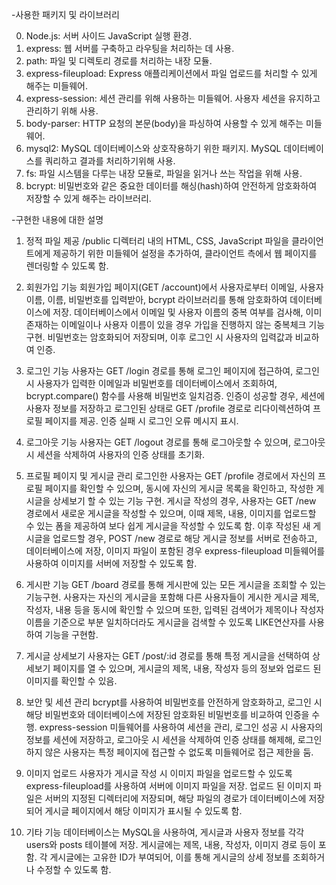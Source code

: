 -사용한 패키지 및 라이브러리

0. Node.js: 서버 사이드 JavaScript 실행 환경.
1. express: 웹 서버를 구축하고 라우팅을 처리하는 데 사용.
2. path: 파일 및 디렉토리 경로를 처리하는 내장 모듈.
3. express-fileupload: 
Express 애플리케이션에서 파일 업로드를 처리할 수 있게 해주는 미들웨어.
4. express-session:
세션 관리를 위해 사용하는 미들웨어. 
사용자 세션을 유지하고 관리하기 위해 사용.
5. body-parser:
HTTP 요청의 본문(body)을 파싱하여 사용할 수 있게 해주는 미들웨어.
6. mysql2:
MySQL 데이터베이스와 상호작용하기 위한 패키지. 
MySQL 데이터베이스를 쿼리하고 결과를 처리하기위해 사용.
7. fs:
파일 시스템을 다루는 내장 모듈로, 파일을 읽거나 쓰는 작업을 위해 사용.
8. bcrypt:
비밀번호와 같은 중요한 데이터를 해싱(hash)하여 
안전하게 암호화하여 저장할 수 있게 해주는 라이브러리.



-구현한 내용에 대한 설명
1. 정적 파일 제공
/public 디렉터리 내의 HTML, CSS, JavaScript 파일을 클라이언트에게 제공하기 위한 미들웨어 설정을 추가하여, 클라이언트 측에서 웹 페이지를 렌더링할 수 있도록 함.
2. 회원가입 기능
회원가입 페이지(GET /account)에서 사용자로부터 이메일, 사용자 이름, 이름, 비밀번호를 입력받아, bcrypt 라이브러리를 통해 암호화하여 데이터베이스에 저장.
데이터베이스에서 이메일 및 사용자 이름의 중복 여부를 검사해, 이미 존재하는 이메일이나 사용자 이름이 있을 경우 가입을 진행하지 않는 중복체크 기능구현.
비밀번호는 암호화되어 저장되며, 이후 로그인 시 사용자의 입력값과 비교하여 인증.
3. 로그인 기능
사용자는 GET /login 경로를 통해 로그인 페이지에 접근하여,
로그인 시 사용자가 입력한 이메일과 비밀번호를 데이터베이스에서 조회하여, bcrypt.compare() 함수를 사용해 비밀번호 일치검증.
인증이 성공할 경우, 세션에 사용자 정보를 저장하고 로그인된 상태로 GET /profile 경로로 리다이렉션하여 프로필 페이지를 제공. 인증 실패 시 로그인 오류 메시지 표시.
4. 로그아웃 기능
사용자는 GET /logout 경로를 통해 로그아웃할 수 있으며, 로그아웃 시 세션을 삭제하여 사용자의 인증 상태를 초기화.
5. 프로필 페이지 및 게시글 관리
로그인한 사용자는 GET /profile 경로에서 자신의 프로필 페이지를 확인할 수 있으며, 동시에 자신의 게시글 목록을 확인하고, 작성한 게시글을 상세보기 할 수 있는 기능 구현.
게시글 작성의 경우, 사용자는 GET /new 경로에서 새로운 게시글을 작성할 수 있으며, 이때 제목, 내용, 이미지를 업로드할 수 있는 폼을 제공하여 보다 쉽게 게시글을 작성할 수 있도록 함. 이후 작성된 새 게시글을 업로드할 경우, POST /new 경로로 해당 게시글 정보를 서버로 전송하고, 데이터베이스에 저장, 이미지 파일이 포함된 경우 express-fileupload 미들웨어를 사용하여 이미지를 서버에 저장할 수 있도록 함.

6. 게시판 기능
GET /board 경로를 통해 게시판에 있는 모든 게시글을 조회할 수 있는 기능구현.
사용자는 자신의 게시글을 포함해 다른 사용자들이 게시한 게시글 제목, 작성자, 내용 등을 동시에 확인할 수 있으며 또한, 입력된 검색어가 제목이나 작성자 이름을 기준으로 부분 일치하더라도 게시글을 검색할 수 있도록 LIKE연산자를 사용하여 기능을 구현함.
7. 게시글 상세보기
사용자는 GET /post/:id 경로를 통해 특정 게시글을 선택하여 상세보기 페이지를 열 수 있으며, 게시글의 제목, 내용, 작성자 등의 정보와 업로드 된 이미지를 확인할 수 있음.
8. 보안 및 세션 관리
bcrypt를 사용하여 비밀번호를 안전하게 암호화하고, 로그인 시 해당 비밀번호와 데이터베이스에 저장된 암호화된 비밀번호를 비교하여 인증을 수행.
express-session 미들웨어를 사용하여 세션을 관리, 로그인 성공 시 사용자의 정보를 세션에 저장하고, 로그아웃 시 세션을 삭제하여 인증 상태를 해제해, 로그인하지 않은 사용자는 특정 페이지에 접근할 수 없도록 미들웨어로 접근 제한을 둠.
9. 이미지 업로드
사용자가 게시글 작성 시 이미지 파일을 업로드할 수 있도록 express-fileupload를 사용하여 서버에 이미지 파일을 저장. 업로드 된 이미지 파일은 서버의 지정된 디렉터리에 저장되며, 해당 파일의 경로가 데이터베이스에 저장되어 게시글 페이지에서 해당 이미지가 표시될 수 있도록 함.
10. 기타 기능
데이터베이스는 MySQL을 사용하여, 게시글과 사용자 정보를 각각 users와 posts 테이블에 저장. 게시글에는 제목, 내용, 작성자, 이미지 경로 등이 포함. 각 게시글에는 고유한 ID가 부여되어, 이를 통해 게시글의 상세 정보를 조회하거나 수정할 수 있도록 함.
